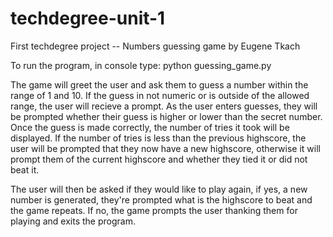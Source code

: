 # techdegree-unit-1
First techdegree project -- Numbers guessing game by Eugene Tkach

To run the program, in console type: python guessing_game.py

The game will greet the user and ask them to guess a number within the range of 1 and 10. If the guess in not numeric or is outside of the allowed range, the user will recieve a prompt. As the user enters guesses, they will be prompted whether their guess is higher or lower than the secret number. Once the guess is made correctly, the number of tries it took will be displayed. If the number of tries is less than the previous highscore, the user will be prompted that they now have a new highscore, otherwise it will prompt them of the current highscore and whether they tied it or did not beat it.

The user will then be asked if they would like to play again, if yes, a new number is generated, they're prompted what is the highscore to beat and the game repeats. If no, the game prompts the user thanking them for playing and exits the program.

